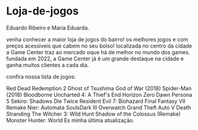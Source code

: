 # Loja-de-jogos
Eduardo Ribeiro e Maria Eduarda.

venha conhecer a maior loja de jogos do bairro!
os melhores jogos e com preços acessìveis que cabem no seu bolso!
localizada no centro da cidade a Game Center traz ao mercado oque há de melhor no mundo dos games. fundada em 2022, a Game Center já è um grande destaque na cidade e ganha muitos clientes a cada dia.

confira nossa lista de jogos:

Red Dead Redemption 2
Ghost of Tsushima
God of War (2018)
Spider-Man (2018)
Bloodborne
Uncharted 4: A Thief's End
Horizon Zero Dawn
Persona 5
Sekiro: Shadows Die Twice
Resident Evil 7: Biohazard
Final Fantasy VII Remake
Nier: Automata
 SoulsDark III
Overwatch
Grand Theft Auto V
Death Stranding
The Witcher 3: Wild Hunt
Shadow of the Colossus (Remake)
Monster Hunter: World
Es minha última atualização.





